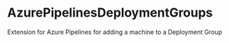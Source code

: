 # AzurePipelinesDeploymentGroups

Extension for Azure Pipelines for adding a machine to a Deployment Group
